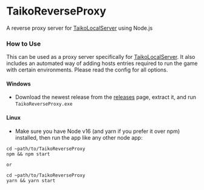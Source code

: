 # TaikoReverseProxy
A reverse proxy server for [TaikoLocalServer](https://github.com/asesidaa/TaikoLocalServer) using Node.js

### How to Use
This can be used as a proxy server specifically for [TaikoLocalServer](https://github.com/asesidaa/TaikoLocalServer). It also includes an automated way of adding hosts entries required to run the game with certain environments. Please read the config for all options.

#### Windows
- Download the newest release from the [releases](https://github.com/shiibe/TaikoReverseProxy/releases) page, extract it, and run `TaikoReverseProxy.exe`

#### Linux
- Make sure you have Node v16 (and yarn if you prefer it over npm) installed, then run the app like any other node app:
```
cd ~path/to/TaikoReverseProxy
npm && npm start

or

cd ~path/to/TaikoReverseProxy
yarn && yarn start
```
